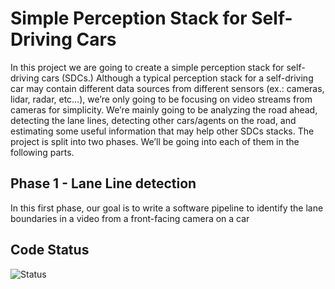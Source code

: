 # Simple Perception Stack for Self-Driving Cars
In this project we are going to create a simple perception stack for self-driving cars (SDCs.) Although a typical perception stack for a self-driving car may contain different data sources from different sensors (ex.: cameras, lidar, radar, etc…), we’re only going to be focusing on video streams from cameras for simplicity. We’re mainly going to be analyzing the road ahead, detecting the lane lines, detecting other cars/agents on the road, and estimating some useful information that may help other SDCs stacks. The project is split into two phases. We’ll be going into each of them in the following parts.
## Phase 1 - Lane Line detection
In this first phase, our goal is to write a software pipeline to identify the lane boundaries in a video from a front-facing camera on a car
## Code Status
![Status](https://img.shields.io/badge/Status-not%20finished-red)
